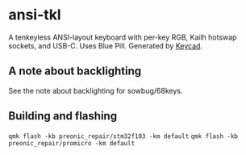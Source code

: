 # ansi-tkl

A tenkeyless ANSI-layout keyboard with per-key RGB, Kailh hotswap sockets, and
USB-C. Uses Blue Pill. Generated by
[Keycad](https://github.com/sowbug/keycad/).

## A note about backlighting

See the note about backlighting for sowbug/68keys.

## Building and flashing

`qmk flash -kb preonic_repair/stm32f103 -km default`
`qmk flash -kb preonic_repair/promicro -km default`
